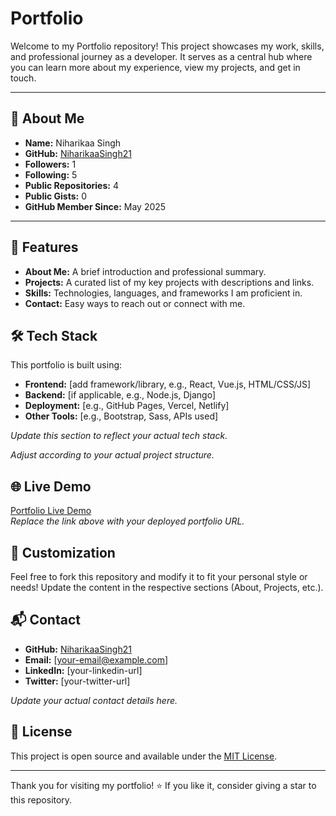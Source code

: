 # Portfolio

Welcome to my Portfolio repository! This project showcases my work, skills, and professional journey as a developer. It serves as a central hub where you can learn more about my experience, view my projects, and get in touch.

---

## 👤 About Me

- **Name:** Niharikaa Singh
- **GitHub:** [NiharikaaSingh21](https://github.com/NiharikaaSingh21)
- **Followers:** 1
- **Following:** 5
- **Public Repositories:** 4
- **Public Gists:** 0
- **GitHub Member Since:** May 2025

---

## 🚀 Features

- **About Me:** A brief introduction and professional summary.
- **Projects:** A curated list of my key projects with descriptions and links.
- **Skills:** Technologies, languages, and frameworks I am proficient in.
- **Contact:** Easy ways to reach out or connect with me.

## 🛠️ Tech Stack

This portfolio is built using:

- **Frontend:** [add framework/library, e.g., React, Vue.js, HTML/CSS/JS]
- **Backend:** [if applicable, e.g., Node.js, Django]
- **Deployment:** [e.g., GitHub Pages, Vercel, Netlify]
- **Other Tools:** [e.g., Bootstrap, Sass, APIs used]

*Update this section to reflect your actual tech stack.*

*Adjust according to your actual project structure.*
## 🌐 Live Demo

[Portfolio Live Demo](#)  
*Replace the link above with your deployed portfolio URL.*

## 📝 Customization

Feel free to fork this repository and modify it to fit your personal style or needs! Update the content in the respective sections (About, Projects, etc.).

## 📬 Contact

- **GitHub:** [NiharikaaSingh21](https://github.com/NiharikaaSingh21)
- **Email:** [your-email@example.com]
- **LinkedIn:** [your-linkedin-url]
- **Twitter:** [your-twitter-url]

*Update your actual contact details here.*

## 📄 License

This project is open source and available under the [MIT License](LICENSE).

---

Thank you for visiting my portfolio! ⭐️ If you like it, consider giving a star to this repository.
